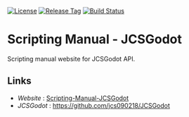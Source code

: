 [![License](https://img.shields.io/badge/License-Apache%202.0-blue.svg)](https://opensource.org/licenses/Apache-2.0)
[![Release Tag](https://img.shields.io/github/tag/jcs090218/Scripting-Manual-JCSGodot.svg?label=release)](https://github.com/jcs090218/Scripting-Manual-JCSGodot/releases/latest)
[![Build Status](https://travis-ci.com/jcs090218/Scripting-Manual-JCSGodot.svg?branch=master)](https://travis-ci.com/jcs090218/Scripting-Manual-JCSGodot)

# Scripting Manual - JCSGodot

Scripting manual website for JCSGodot API. 

## Links

* *Website* : [Scripting-Manual-JCSGodot](http://www.jcs-profile.com:3004)
* *JCSGodot* : https://github.com/jcs090218/JCSGodot
